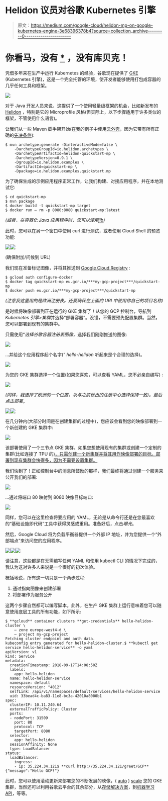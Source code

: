 # Helidon 议员对谷歌 Kubernetes 引擎

> 原文：<https://medium.com/google-cloud/helidon-mp-on-google-kubernetes-engine-3e68396378b4?source=collection_archive---------0----------------------->

# 你看马，没有 [*](https://twitter.com/Caged/status/1039937162769096704/photo/1) ，没有库贝克！

凭借多年来在生产中运行 Kubernetes 的经验，谷歌现在提供了 [GKE](https://cloud.google.com/kubernetes-engine/) (Kubernetes 引擎)，这是一个完全托管的环境，使开发者能够使用打包成容器的几乎任何工具和框架。

![](img/aca85c5b449f7913ae155cf8278b3115.png)

对于 Java 开发人员来说，这提供了一个使用轻量级框架的机会，比如新发布的 [Helidon](http://helidon.io) ，特别是它的 Microprofile 风格(但实际上，以下步骤适用于许多类似的框架，不管使用什么语言)。

让我们从一些 Maven 脚手架开始(在我的例子中使用[云外壳](https://cloud.google.com/shell/)，因为它带有所有正确的[先决条件](https://helidon.io/docs/latest/#/getting-started/01_prerequisites)):

```
$ mvn archetype:generate -DinteractiveMode=false \
    -DarchetypeGroupId=io.helidon.archetypes \
    -DarchetypeArtifactId=helidon-quickstart-mp \
    -DarchetypeVersion=0.9.1 \
    -DgroupId=io.helidon.examples \
    -DartifactId=quickstart-mp \
    -Dpackage=io.helidon.examples.quickstart.mp
```

为了确保生成的示例应用程序正常工作，让我们构建、对接应用程序，并在本地测试它:

```
$ cd quickstart-mp
$ mvn package
$ docker build -t quickstart-mp target
$ docker run — rm -p 8080:8080 quickstart-mp:latest
```

*(或者，在容器化 Java 应用程序时，您可以使用*[*jib*](https://github.com/GoogleContainerTools/jib)*)*

此时，您可以在另一个窗口中使用 curl 进行测试，或者使用 Cloud Shell 的预览功能:

![](img/c1a6117ce2e60c5712e435b547eeab9d.png)![](img/6b8ea38a1b6c63413d291631c4aaad09.png)

(确保附加/问候到 URL)

我们现在准备标记图像，并将其推送到 [Google Cloud Registry](https://cloud.google.com/container-registry/) :

```
$ gcloud auth configure-docker
$ docker tag quickstart-mp eu.gcr.io/***my-gcp-project***/quickstart-mp
$ docker push eu.gcr.io/***my-gcp-project***/quickstart-mp
```

*(注意我这里用的是欧洲注册表。还要确保在上面的 URI 中使用你自己的项目名称)*

是时候将映像部署到正在运行的 GKE 集群了！从您的 GCP 控制台，导航到 *Kubernetes 引擎>集群*并选择“部署容器”。没错，不需要预先配置集群。当然，您可以部署到现有的集群中。

只需使用“*选择谷歌容器注册表图像*，选择我们刚刚推送的图像:

![](img/6ece8994c51293c8c36b55a676148835.png)

…并给这个应用程序起个名字(“ *hello-helidon* 听起来是个合理的选择)。

![](img/671fac26179c5a975eadc73e0bc56ddf.png)

为您的 GKE 集群选择一个位置(如果您喜欢，可以查看 YAML，您不必亲自编写) :

![](img/8e83279aa8864d7826e51f9134822a07.png)

*(同样，我选择了欧洲的一个位置，以与之前做出的注册中心选择保持一致)。*最后点击*部署*。

![](img/3e83f3bb69b786adb5fe86447e8657e6.png)![](img/bbd4b5a9277fddaebc807930508cdcda.png)

在几分钟内(大部分时间是在创建集群的过程中)，您应该会看到您的映像部署到一个新创建的 GKE 集群中:

![](img/88686cd183aba863965578db394383bb.png)

该部署使用了一个三节点 GKE 集群。如果您想使用现有的集群或创建一个定制的集群(比如连接了 TPU 的[)，只需创建一个新集群并将其用作映像部署的目标。部署到现有集群会快得多，因为不需要设置集群。](https://cloud.google.com/blog/products/ai-machine-learning/cloud-tpus-in-kubernetes-engine-powering-minigo-are-now-available-in-beta)

我们快到了！正如控制台中的消息所鼓励的那样，我们最终将通过创建一个服务来公开我们的部署:

![](img/13408bd09be7e4e85ff75e7ebdf8a8e2.png)

…通过将端口 80 映射到 8080 映像目标端口:

![](img/d4630337d3f6b12016394036c0009292.png)

同样，您可以在这里检查将要应用的 YAML，无论是从命令行还是在您最喜欢的“基础设施即代码”工具中获得灵感或重用。准备好后，点击*曝光*。

然后，Google Cloud 将为负载平衡器提供一个外部 IP 地址，并为您提供一个“外部端点”来访问您的应用程序。

![](img/deb6eef6006e93b4dbf064a1898ecdd3.png)![](img/91e76cf181468d1104c49a49484b3200.png)![](img/d8371f365d646ba66712c23c18c5dde9.png)

请注意，这些都是在无需编写任何 YAML 和使用 kubectl CLI 的情况下完成的，我认为这对许多人来说是一个很好的初次体验。

概括地说，所有这一切只是一个两步过程:

1.  通过指向图像来创建部署
2.  将部署作为服务公开

这两个步骤自然都可以编写脚本。此外，在生产 GKE 集群上运行意味着您可以随意使用底层工具的所有功能，如下所示:

```
$ **gcloud** container clusters **get-credentials** hello-helidon-cluster \ 
    — zone europe-west4-d \
    — project my-gcp-project
Fetching cluster endpoint and auth data.
kubeconfig entry generated for hello-helidon-cluster.$ **kubectl get service hello-helidon-service** -o yaml
apiVersion: v1
kind: Service
metadata:
  creationTimestamp: 2018-09-17T14:08:50Z
  labels:
    app: hello-helidon
  name: hello-helidon-service
  namespace: default
  resourceVersion: "4012"
  selfLink: /api/v1/namespaces/default/services/hello-helidon-service
  uid: 33bead4c-ba83-11e8-bc3a-42010a8000b1
spec:
  clusterIP: 10.11.240.64
  externalTrafficPolicy: Cluster
  ports:
  - nodePort: 31509
    port: 80
    protocol: TCP
    targetPort: 8080
  selector:
    app: hello-helidon
  sessionAffinity: None
  type: LoadBalancer
status:
  loadBalancer:
    ingress:
    - ip: 35.224.34.121$ **curl http://35.224.34.121/greet/GCP**
{"message":"Hello GCP!"}
```

此时，您可以使用滚动更新来部署您的不断发展的映像，( [auto](https://cloud.google.com/kubernetes-engine/docs/concepts/cluster-autoscaler) ) [scale](https://cloud.google.com/kubernetes-engine/docs/how-to/resizing-a-cluster) 您的 GKE 集群，当然还可以利用谷歌云平台的其余部分，从[存储解决方案](https://cloud.google.com/storage-options/)，到[机器学习 API](https://cloud.google.com/products/ai/)，等等。